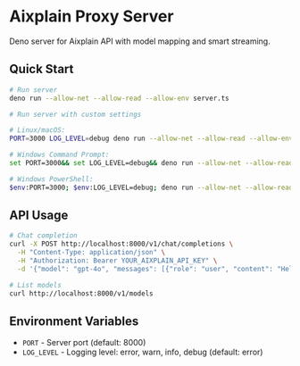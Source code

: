 # Aixplain Proxy Server

Deno server for Aixplain API with model mapping and smart streaming.

## Quick Start

```bash
# Run server
deno run --allow-net --allow-read --allow-env server.ts

# Run server with custom settings

# Linux/macOS:
PORT=3000 LOG_LEVEL=debug deno run --allow-net --allow-read --allow-env server.ts

# Windows Command Prompt:
set PORT=3000&& set LOG_LEVEL=debug&& deno run --allow-net --allow-read --allow-env server.ts

# Windows PowerShell:
$env:PORT=3000; $env:LOG_LEVEL=debug; deno run --allow-net --allow-read --allow-env server.ts
```

## API Usage

```bash
# Chat completion
curl -X POST http://localhost:8000/v1/chat/completions \
  -H "Content-Type: application/json" \
  -H "Authorization: Bearer YOUR_AIXPLAIN_API_KEY" \
  -d '{"model": "gpt-4o", "messages": [{"role": "user", "content": "Hello"}]}'

# List models
curl http://localhost:8000/v1/models
```

## Environment Variables

- `PORT` - Server port (default: 8000)
- `LOG_LEVEL` - Logging level: error, warn, info, debug (default: error)
